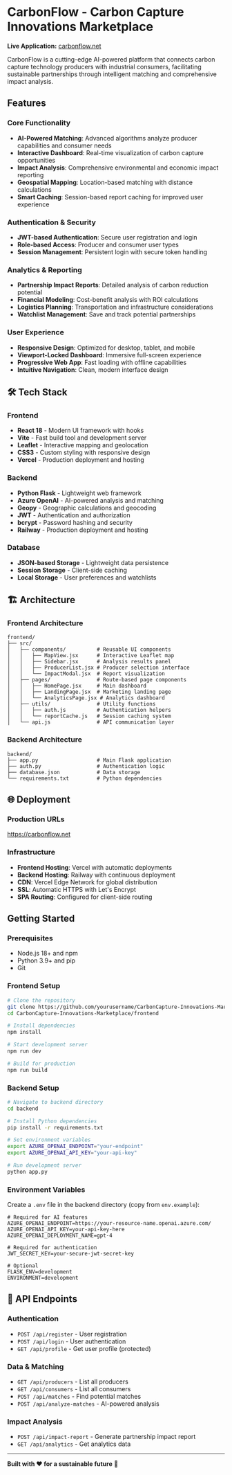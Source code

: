 # CarbonFlow - Carbon Capture Innovations Marketplace

**Live Application:** [carbonflow.net](https://carbonflow.net)

CarbonFlow is a cutting-edge AI-powered platform that connects carbon capture technology producers with industrial consumers, facilitating sustainable partnerships through intelligent matching and comprehensive impact analysis.

## Features

### **Core Functionality**
- **AI-Powered Matching**: Advanced algorithms analyze producer capabilities and consumer needs
- **Interactive Dashboard**: Real-time visualization of carbon capture opportunities
- **Impact Analysis**: Comprehensive environmental and economic impact reporting
- **Geospatial Mapping**: Location-based matching with distance calculations
- **Smart Caching**: Session-based report caching for improved user experience

### **Authentication & Security**
- **JWT-based Authentication**: Secure user registration and login
- **Role-based Access**: Producer and consumer user types
- **Session Management**: Persistent login with secure token handling

### **Analytics & Reporting**
- **Partnership Impact Reports**: Detailed analysis of carbon reduction potential
- **Financial Modeling**: Cost-benefit analysis with ROI calculations
- **Logistics Planning**: Transportation and infrastructure considerations
- **Watchlist Management**: Save and track potential partnerships

### **User Experience**
- **Responsive Design**: Optimized for desktop, tablet, and mobile
- **Viewport-Locked Dashboard**: Immersive full-screen experience
- **Progressive Web App**: Fast loading with offline capabilities
- **Intuitive Navigation**: Clean, modern interface design

## 🛠️ Tech Stack

### **Frontend**
- **React 18** - Modern UI framework with hooks
- **Vite** - Fast build tool and development server
- **Leaflet** - Interactive mapping and geolocation
- **CSS3** - Custom styling with responsive design
- **Vercel** - Production deployment and hosting

### **Backend**
- **Python Flask** - Lightweight web framework
- **Azure OpenAI** - AI-powered analysis and matching
- **Geopy** - Geographic calculations and geocoding
- **JWT** - Authentication and authorization
- **bcrypt** - Password hashing and security
- **Railway** - Production deployment and hosting

### **Database**
- **JSON-based Storage** - Lightweight data persistence
- **Session Storage** - Client-side caching
- **Local Storage** - User preferences and watchlists

## 🏗️ Architecture

### **Frontend Architecture**
```
frontend/
├── src/
│   ├── components/          # Reusable UI components
│   │   ├── MapView.jsx      # Interactive Leaflet map
│   │   ├── Sidebar.jsx      # Analysis results panel
│   │   ├── ProducerList.jsx # Producer selection interface
│   │   └── ImpactModal.jsx  # Report visualization
│   ├── pages/               # Route-based page components
│   │   ├── HomePage.jsx     # Main dashboard
│   │   ├── LandingPage.jsx  # Marketing landing page
│   │   └── AnalyticsPage.jsx # Analytics dashboard
│   ├── utils/               # Utility functions
│   │   ├── auth.js          # Authentication helpers
│   │   └── reportCache.js   # Session caching system
│   └── api.js               # API communication layer
```

### **Backend Architecture**
```
backend/
├── app.py                   # Main Flask application
├── auth.py                  # Authentication logic
├── database.json            # Data storage
└── requirements.txt         # Python dependencies
```

## 🌐 Deployment

### **Production URLs**
https://carbonflow.net


### **Infrastructure**
- **Frontend Hosting**: Vercel with automatic deployments
- **Backend Hosting**: Railway with continuous deployment
- **CDN**: Vercel Edge Network for global distribution
- **SSL**: Automatic HTTPS with Let's Encrypt
- **SPA Routing**: Configured for client-side routing

## Getting Started

### **Prerequisites**
- Node.js 18+ and npm
- Python 3.9+ and pip
- Git

### **Frontend Setup**
```bash
# Clone the repository
git clone https://github.com/yourusername/CarbonCapture-Innovations-Marketplace.git
cd CarbonCapture-Innovations-Marketplace/frontend

# Install dependencies
npm install

# Start development server
npm run dev

# Build for production
npm run build
```

### **Backend Setup**
```bash
# Navigate to backend directory
cd backend

# Install Python dependencies
pip install -r requirements.txt

# Set environment variables
export AZURE_OPENAI_ENDPOINT="your-endpoint"
export AZURE_OPENAI_API_KEY="your-api-key"

# Run development server
python app.py
```

### **Environment Variables**
Create a `.env` file in the backend directory (copy from `env.example`):
```env
# Required for AI features
AZURE_OPENAI_ENDPOINT=https://your-resource-name.openai.azure.com/
AZURE_OPENAI_API_KEY=your-api-key-here
AZURE_OPENAI_DEPLOYMENT_NAME=gpt-4

# Required for authentication
JWT_SECRET_KEY=your-secure-jwt-secret-key

# Optional
FLASK_ENV=development
ENVIRONMENT=development
```

## 📡 API Endpoints

### **Authentication**
- `POST /api/register` - User registration
- `POST /api/login` - User authentication
- `GET /api/profile` - Get user profile (protected)

### **Data & Matching**
- `GET /api/producers` - List all producers
- `GET /api/consumers` - List all consumers
- `POST /api/matches` - Find potential matches
- `POST /api/analyze-matches` - AI-powered analysis

### **Impact Analysis**
- `POST /api/impact-report` - Generate partnership impact report
- `GET /api/analytics` - Get analytics data



---

**Built with ❤️ for a sustainable future** 🌱

